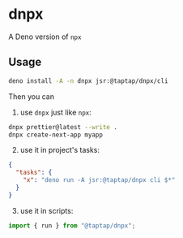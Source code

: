 # dnpx

A Deno version of `npx`

## Usage

```bash
deno install -A -n dnpx jsr:@taptap/dnpx/cli
```

Then you can

1. use `dnpx` just like `npx`:

```bash
dnpx prettier@latest --write .
dnpx create-next-app myapp
```

2. use it in project's tasks:

```json
{
  "tasks": {
    "x": "deno run -A jsr:@taptap/dnpx cli $*"
  }
}
```

3. use it in scripts:

```ts
import { run } from "@taptap/dnpx";
```
